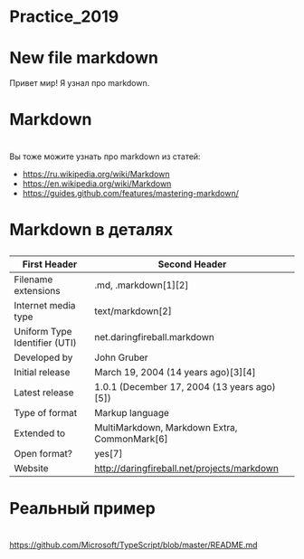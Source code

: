 # Practice_2019
# New file markdown
Привет мир!
Я узнал про markdown.
# Markdown <h1>
Вы тоже можите узнать про markdown из статей:
* https://ru.wikipedia.org/wiki/Markdown 
* https://en.wikipedia.org/wiki/Markdown
* https://guides.github.com/features/mastering-markdown/

# Markdown в деталях <h2> 
First Header | Second Header
------------ | -------------
Filename extensions | .md, .markdown[1][2]
Internet media type | text/markdown[2]
Uniform Type Identifier (UTI) | net.daringfireball.markdown
Developed by | John Gruber
Initial release | March 19, 2004 (14 years ago)[3][4]
Latest release | 1.0.1 (December 17, 2004 (13 years ago)[5])
Type of format | Markup language
Extended to | MultiMarkdown, Markdown Extra, CommonMark[6]
Open format? | yes[7]
Website | http://daringfireball.net/projects/markdown
# Реальный пример <h1>
https://github.com/Microsoft/TypeScript/blob/master/README.md
